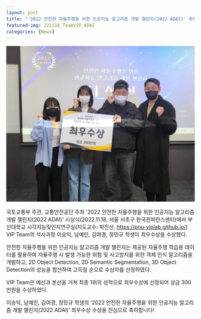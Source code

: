 ```yaml
---
layout: post
title: "'2022 안전한 자율주행을 위한 인공지능 알고리즘 개발 챌린지(2022 ADAI)' 최우수상 수상"
featured-img: 221118_TeamVIP_ADAI
categories: [News]
---
```


![221118_TeamVIP_ADAI](../assets/img/posts/221118_TeamVIP_ADAI.jpg)

국토교통부 주관, 교통안전공단 주최 '2022 안전한 자율주행을 위한 인공지능 알고리즘 개발 챌린지(2022 ADAI)' 시상식(2022.11.18, 서울 서초구 한국컨퍼런스센터)에서 부산대학교 시각지능및인지연구실(지도교수: 박진선, https://pnu-viplab.github.io/) VIP Team의 석사과정 이승익, 남예린, 김여경, 정민규 학생이 최우수상을 수상했다.

안전한 자율주행을 위한 인공지능 알고리즘 개발 챌린지는 제공된 자율주행 학습용 데이터를 활용하여 자율주행 시 발생 가능한 위험 및 사고방지를 위한 객체 인식 알고리즘을 개발하고, 2D Object Detection, 2D Semantic Segmentation, 3D Object Detection의 성능을 합산하여 고득점 순으로 수상자를 선정하였다.

VIP Team은 예선과 본선을 거쳐 최종 1위의 성적으로 최우수상에 선정되어 상금 300만원을 수상하였다.

이승익, 남예린, 김여경, 정민규 학생의 ‘2022 안전한 자율주행을 위한 인공지능 알고리즘 개발 챌린지(2022 ADAI)’ 최우수상 수상을 진심으로 축하합니다!

